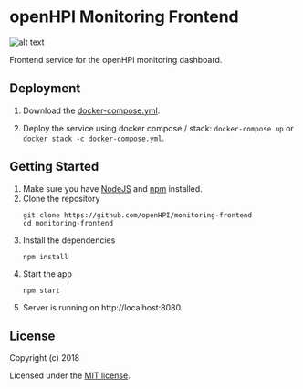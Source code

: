 # openHPI Monitoring Frontend
![alt text](https://img.shields.io/travis/com/openHPI/monitoring-frontend.svg "Travis Build") 

Frontend service for the openHPI monitoring dashboard.

## Deployment

1. Download the <a href="https://github.com/openHPI/monitoring-frontend/blob/master/docker-compose.yml" download>docker-compose.yml</a>.

1. Deploy the service using docker compose / stack: 
  ```docker-compose up``` or ```docker stack -c docker-compose.yml```.

## Getting Started

1. Make sure you have [NodeJS](https://nodejs.org/) and [npm](https://www.npmjs.com/) installed.
1. Clone the repository
    ```
    git clone https://github.com/openHPI/monitoring-frontend
    cd monitoring-frontend
    ```
1. Install the dependencies
    ```
    npm install
    ```
1. Start the app
    ```
    npm start
    ```
1. Server is running on http://localhost:8080.


## License

Copyright (c) 2018

Licensed under the [MIT license](LICENSE).
